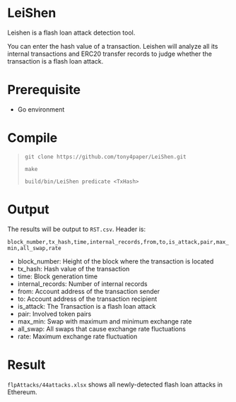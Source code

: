 # LeiShen

Leishen is a flash loan attack detection tool.

You can enter the hash value of a transaction. Leishen will analyze all its internal transactions and ERC20 transfer records to judge whether the transaction is a flash loan attack.

# Prerequisite

- Go environment

# Compile

> `git clone https://github.com/tony4paper/LeiShen.git`
>
> `make`
>
> `build/bin/LeiShen predicate <TxHash>`

# Output

The results will be output to `RST.csv`. Header is:

`block_number,tx_hash,time,internal_records,from,to,is_attack,pair,max_min,all_swap,rate`

- block_number: Height of the block where the transaction is located
- tx_hash: Hash value of the transaction
- time: Block generation time
- internal_records: Number of internal records
- from: Account address of the transaction sender
- to: Account address of the transaction recipient
- is_attack: The Transaction is a flash loan attack
- pair: Involved token pairs
- max_min: Swap with maximum and minimum exchange rate
- all_swap: All swaps that cause exchange rate fluctuations
- rate: Maximum exchange rate fluctuation

# Result

`flpAttacks/44attacks.xlsx` shows all newly-detected flash loan attacks in Ethereum.
